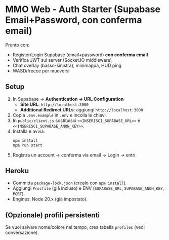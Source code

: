 
# MMO Web - Auth Starter (Supabase Email+Password, con conferma email)

Pronto con:
- Register/Login Supabase (email+password) **con conferma email**
- Verifica JWT sul server (Socket.IO middleware)
- Chat overlay (basso-sinistra), minimappa, HUD ping
- WASD/frecce per muoversi

## Setup
1) In Supabase → **Authentication → URL Configuration**
   - **Site URL**: `http://localhost:3000`
   - **Additional Redirect URLs**: aggiungi `http://localhost:3000`
2) Copia `.env.example` in `.env` e incolla le chiavi.
3) In `public/client.js` sostituisci `<<INSERISCI_SUPABASE_URL>>` e `<<INSERISCI_SUPABASE_ANON_KEY>>`.
4) Installa e avvia:
   ```bash
   npm install
   npm run start
   ```
5) Registra un account → conferma via email → Login → entri.

## Heroku
- Committa `package-lock.json` (crealo con `npm install`).
- Aggiungi `Procfile` (già incluso) e ENV (`SUPABASE_URL`, `SUPABASE_ANON_KEY`, `PORT`).
- Engines: Node 20.x (già impostato).

## (Opzionale) profili persistenti
Se vuoi salvare nome/colore nel tempo, crea tabella `profiles` (vedi conversazione).
